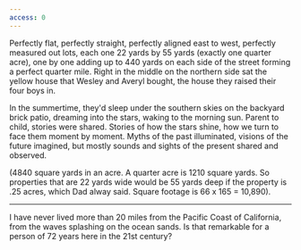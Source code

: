 ```yaml
---
access: 0
---
```

Perfectly flat, perfectly straight, perfectly aligned east to west, perfectly measured out lots, each one 22 yards by 55 yards (exactly one quarter acre), one by one adding up to 440 yards on each side of the street forming a perfect quarter mile. Right in the middle on the northern side sat the yellow house that Wesley and Averyl bought, the house they raised their four boys in.

In the summertime, they'd sleep under the southern skies on the backyard brick patio, dreaming into the stars, waking to the morning sun. Parent to child, stories were shared. Stories of how the stars shine, how we turn to face them moment by moment. Myths of the past illuminated, visions of the future imagined, but mostly sounds and sights of the present shared and observed.

(4840 square yards in an acre. A quarter acre is 1210 square yards. So properties that are 22 yards wide would be 55 yards deep if the property is .25 acres, which Dad alway said. Square footage is 66 x 165 = 10,890). 
___
I have never lived more than 20 miles from the Pacific Coast of California, from the waves splashing on the ocean sands. Is that remarkable for a person of 72 years here in the 21st century?